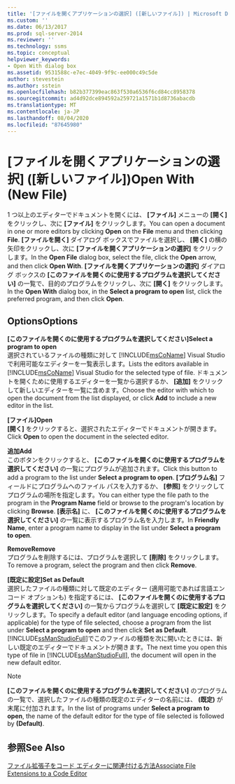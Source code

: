 ```yaml
---
title: '[ファイルを開くアプリケーションの選択] ([新しいファイル]) | Microsoft Docs'
ms.custom: ''
ms.date: 06/13/2017
ms.prod: sql-server-2014
ms.reviewer: ''
ms.technology: ssms
ms.topic: conceptual
helpviewer_keywords:
- Open With dialog box
ms.assetid: 9531588c-e7ec-4049-9f9c-ee000c49c5de
author: stevestein
ms.author: sstein
ms.openlocfilehash: b82b377399eac863f530a6536f6cd84cc8958378
ms.sourcegitcommit: ad4d92dce894592a259721a1571b1d8736abacdb
ms.translationtype: MT
ms.contentlocale: ja-JP
ms.lasthandoff: 08/04/2020
ms.locfileid: "87645980"
---
```

# <a name="open-with-new-file"></a><span data-ttu-id="e7e9c-102">[ファイルを開くアプリケーションの選択] ([新しいファイル])</span><span class="sxs-lookup"><span data-stu-id="e7e9c-102">Open With (New File)</span></span>
  <span data-ttu-id="e7e9c-103">1 つ以上のエディターでドキュメントを開くには、 **[ファイル]** メニューの **[開く]** をクリックし、次に **[ファイル]** をクリックします。</span><span class="sxs-lookup"><span data-stu-id="e7e9c-103">You can open a document in one or more editors by clicking **Open** on the **File** menu and then clicking **File**.</span></span> <span data-ttu-id="e7e9c-104">**[ファイルを開く]** ダイアログ ボックスでファイルを選択し、 **[開く]** の横の矢印をクリックし、次に **[ファイルを開くアプリケーションの選択]** をクリックします。</span><span class="sxs-lookup"><span data-stu-id="e7e9c-104">In the **Open File** dialog box, select the file, click the **Open** arrow, and then click **Open With**.</span></span> <span data-ttu-id="e7e9c-105">**[ファイルを開くアプリケーションの選択]** ダイアログ ボックスの **[このファイルを開くのに使用するプログラムを選択してください]** の一覧で、目的のプログラムをクリックし、次に **[開く]** をクリックします。</span><span class="sxs-lookup"><span data-stu-id="e7e9c-105">In the **Open With** dialog box, in the **Select a program to open** list, click the preferred program, and then click **Open**.</span></span>  
  
## <a name="options"></a><span data-ttu-id="e7e9c-106">Options</span><span class="sxs-lookup"><span data-stu-id="e7e9c-106">Options</span></span>  
 <span data-ttu-id="e7e9c-107">**[このファイルを開くのに使用するプログラムを選択してください]**</span><span class="sxs-lookup"><span data-stu-id="e7e9c-107">**Select a program to open**</span></span>  
 <span data-ttu-id="e7e9c-108">選択されているファイルの種類に対して [!INCLUDE[msCoName](../../includes/msconame-md.md)] Visual Studio で利用可能なエディターを一覧表示します。</span><span class="sxs-lookup"><span data-stu-id="e7e9c-108">Lists the editors available in [!INCLUDE[msCoName](../../includes/msconame-md.md)] Visual Studio for the selected type of file.</span></span> <span data-ttu-id="e7e9c-109">ドキュメントを開くために使用するエディターを一覧から選択するか、 **[追加]** をクリックして新しいエディターを一覧に含めます。</span><span class="sxs-lookup"><span data-stu-id="e7e9c-109">Choose the editor with which to open the document from the list displayed, or click **Add** to include a new editor in the list.</span></span>  
  
 <span data-ttu-id="e7e9c-110">**[ファイル]**</span><span class="sxs-lookup"><span data-stu-id="e7e9c-110">**Open**</span></span>  
 <span data-ttu-id="e7e9c-111">**[開く]** をクリックすると、選択されたエディターでドキュメントが開きます。</span><span class="sxs-lookup"><span data-stu-id="e7e9c-111">Click **Open** to open the document in the selected editor.</span></span>  
  
 <span data-ttu-id="e7e9c-112">**追加**</span><span class="sxs-lookup"><span data-stu-id="e7e9c-112">**Add**</span></span>  
 <span data-ttu-id="e7e9c-113">このボタンをクリックすると、 **[このファイルを開くのに使用するプログラムを選択してください]** の一覧にプログラムが追加されます。</span><span class="sxs-lookup"><span data-stu-id="e7e9c-113">Click this button to add a program to the list under **Select a program to open**.</span></span> <span data-ttu-id="e7e9c-114">**[プログラム名]** フィールドにプログラムへのファイル パスを入力するか、 **[参照]** をクリックしてプログラムの場所を指定します。</span><span class="sxs-lookup"><span data-stu-id="e7e9c-114">You can either type the file path to the program in the **Program Name** field or browse to the program's location by clicking **Browse**.</span></span> <span data-ttu-id="e7e9c-115">**[表示名]** に、 **[このファイルを開くのに使用するプログラムを選択してください]** の一覧に表示するプログラム名を入力します。</span><span class="sxs-lookup"><span data-stu-id="e7e9c-115">In **Friendly Name**, enter a program name to display in the list under **Select a program to open**.</span></span>  
  
 <span data-ttu-id="e7e9c-116">**Remove**</span><span class="sxs-lookup"><span data-stu-id="e7e9c-116">**Remove**</span></span>  
 <span data-ttu-id="e7e9c-117">プログラムを削除するには、プログラムを選択して **[削除]** をクリックします。</span><span class="sxs-lookup"><span data-stu-id="e7e9c-117">To remove a program, select the program and then click **Remove**.</span></span>  
  
 <span data-ttu-id="e7e9c-118">**[既定に設定]**</span><span class="sxs-lookup"><span data-stu-id="e7e9c-118">**Set as Default**</span></span>  
 <span data-ttu-id="e7e9c-119">選択したファイルの種類に対して既定のエディター (適用可能であれば言語エンコード オプションも) を指定するには、 **[このファイルを開くのに使用するプログラムを選択してください]** の一覧からプログラムを選択して **[既定に設定]** をクリックします。</span><span class="sxs-lookup"><span data-stu-id="e7e9c-119">To specify a default editor (and language encoding options, if applicable) for the type of file selected, choose a program from the list under **Select a program to open** and then click **Set as Default**.</span></span> <span data-ttu-id="e7e9c-120">[!INCLUDE[ssManStudioFull](../../includes/ssmanstudiofull-md.md)]でこのファイルの種類を次に開いたときには、新しい既定のエディターでドキュメントが開きます。</span><span class="sxs-lookup"><span data-stu-id="e7e9c-120">The next time you open this type of file in [!INCLUDE[ssManStudioFull](../../includes/ssmanstudiofull-md.md)], the document will open in the new default editor.</span></span>  
  
> [!NOTE]  
>  <span data-ttu-id="e7e9c-121">**[このファイルを開くのに使用するプログラムを選択してください]** のプログラムの一覧で、選択したファイルの種類の既定のエディターの名前には、 **(既定)** が末尾に付加されます。</span><span class="sxs-lookup"><span data-stu-id="e7e9c-121">In the list of programs under **Select a program to open**, the name of the default editor for the type of file selected is followed by **(Default)**.</span></span>  
  
## <a name="see-also"></a><span data-ttu-id="e7e9c-122">参照</span><span class="sxs-lookup"><span data-stu-id="e7e9c-122">See Also</span></span>  
 [<span data-ttu-id="e7e9c-123">ファイル拡張子をコード エディターに関連付ける方法</span><span class="sxs-lookup"><span data-stu-id="e7e9c-123">Associate File Extensions to a Code Editor</span></span>](../../relational-databases/scripting/associate-file-extensions-to-a-code-editor.md)  
